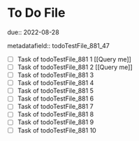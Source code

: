 # To Do File

due:: 2022-08-28

metadatafield:: todoTestFile_881_47

- [ ] Task of todoTestFile_881 1 [[Query me]]
- [ ] Task of todoTestFile_881 2 [[Query me]]
- [ ] Task of todoTestFile_881 3
- [ ] Task of todoTestFile_881 4
- [ ] Task of todoTestFile_881 5
- [ ] Task of todoTestFile_881 6
- [ ] Task of todoTestFile_881 7
- [ ] Task of todoTestFile_881 8
- [ ] Task of todoTestFile_881 9
- [ ] Task of todoTestFile_881 10